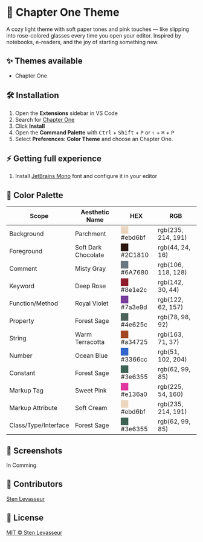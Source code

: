# 🌸 Chapter One Theme

A cozy light theme with soft paper tones and pink touches — like slipping into rose-colored glasses every time you open your editor.
Inspired by notebooks, e-readers, and the joy of starting something new.

 ## ✨ Themes available

- Chapter One 

## 🛠️ Installation

1. Open the **Extensions** sidebar in VS Code
2. Search for [Chapter One](https://marketplace.visualstudio.com/items?itemName=nenets.chapter-one)
3. Click **Install**
4. Open the **Command Palette** with <kbd>Ctrl</kbd> + <kbd>Shift</kbd> + <kbd>P</kbd> or <kbd>⇧</kbd> + <kbd>⌘</kbd> + <kbd>P</kbd>
5. Select **Preferences: Color Theme** and choose an Chapter One.

## ⚡ Getting full experience 

1. Install [JetBrains Mono](https://github.com/JetBrains/JetBrainsMono#installation) font and configure it in your editor

## 🎨 Color Palette

| Scope                | Aesthetic Name      | HEX        | RGB                  |
|----------------------|---------------------|------------|----------------------|
| Background           | Parchment           | <div style="background-color: #ebd6bf; width: 20px; height: 20px; display: inline-block; vertical-align: middle;"></div> #ebd6bf    | rgb(235, 214, 191) |
| Foreground           | Soft Dark Chocolate | <div style="background-color: #2C1810; width: 20px; height: 20px; display: inline-block; vertical-align: middle;"></div> #2C1810    | rgb(44, 24, 16)    |
| Comment              | Misty Gray          | <div style="background-color: #6A7680; width: 20px; height: 20px; display: inline-block; vertical-align: middle;"></div> #6A7680    | rgb(106, 118, 128) |
| Keyword              | Deep Rose           | <div style="background-color: #8e1e2c; width: 20px; height: 20px; display: inline-block; vertical-align: middle;"></div> #8e1e2c    | rgb(142, 30, 44)   |
| Function/Method      | Royal Violet        | <div style="background-color: #7a3e9d; width: 20px; height: 20px; display: inline-block; vertical-align: middle;"></div> #7a3e9d    | rgb(122, 62, 157)  |
| Property             | Forest Sage         | <div style="background-color: #4e625c; width: 20px; height: 20px; display: inline-block; vertical-align: middle;"></div> #4e625c    | rgb(78, 98, 92)    |
| String               | Warm Terracotta     | <div style="background-color: #a34725; width: 20px; height: 20px; display: inline-block; vertical-align: middle;"></div> #a34725    | rgb(163, 71, 37)   |
| Number               | Ocean Blue          | <div style="background-color: #3366cc; width: 20px; height: 20px; display: inline-block; vertical-align: middle;"></div> #3366cc    | rgb(51, 102, 204)  |
| Constant             | Forest Sage         | <div style="background-color: #3e6355; width: 20px; height: 20px; display: inline-block; vertical-align: middle;"></div> #3e6355    | rgb(62, 99, 85)    |
| Markup Tag           | Sweet Pink          | <div style="background-color: #e136a0; width: 20px; height: 20px; display: inline-block; vertical-align: middle;"></div> #e136a0    | rgb(225, 54, 160)  |
| Markup Attribute     | Soft Cream          | <div style="background-color: #ebd6bf; width: 20px; height: 20px; display: inline-block; vertical-align: middle;"></div> #ebd6bf    | rgb(235, 214, 191) |
| Class/Type/Interface | Forest Sage         | <div style="background-color: #3e6355; width: 20px; height: 20px; display: inline-block; vertical-align: middle;"></div> #3e6355    | rgb(62, 99, 85)    |

## 📸 Screenshots

In Comming

## 💌 Contributors

[Sten Levasseur](https://github.com/Netsbump)

## 📜 License

[MIT © Sten Levasseur](https://github.com/Netsbump/chapter-one/blob/main/LICENSE)